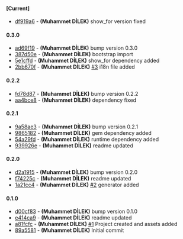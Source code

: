 
#### [Current]
 * [df919a6](../../commit/df919a6) - __(Muhammet DİLEK)__ show_for version fixed

#### 0.3.0
 * [ad69f19](../../commit/ad69f19) - __(Muhammet DİLEK)__ bump version 0.3.0
 * [387d50e](../../commit/387d50e) - __(Muhammet DİLEK)__ bootstrap import
 * [5e1cffd](../../commit/5e1cffd) - __(Muhammet DİLEK)__ show_for dependency added
 * [2bb670f](../../commit/2bb670f) - __(Muhammet DİLEK)__ [#3](../../issues/3) i18n file added

#### 0.2.2
 * [fd78d87](../../commit/fd78d87) - __(Muhammet DİLEK)__ bump version 0.2.2
 * [aa4bce8](../../commit/aa4bce8) - __(Muhammet DİLEK)__ dependency fixed

#### 0.2.1
 * [9a58ae3](../../commit/9a58ae3) - __(Muhammet DİLEK)__ bump version 0.2.1
 * [9865182](../../commit/9865182) - __(Muhammet DİLEK)__ gem dependency added
 * [54a29fd](../../commit/54a29fd) - __(Muhammet DİLEK)__ runtime dependency added
 * [939926e](../../commit/939926e) - __(Muhammet DİLEK)__ readme updated

#### 0.2.0
 * [d2a1915](../../commit/d2a1915) - __(Muhammet DİLEK)__ bump version 0.2.0
 * [f74225c](../../commit/f74225c) - __(Muhammet DİLEK)__ readme updated
 * [1a21cc4](../../commit/1a21cc4) - __(Muhammet DİLEK)__ [#2](../../issues/2) generator added

#### 0.1.0
 * [d00cf83](../../commit/d00cf83) - __(Muhammet DİLEK)__ bump version 0.1.0
 * [e414ca9](../../commit/e414ca9) - __(Muhammet DİLEK)__ readme updated
 * [a81fcfc](../../commit/a81fcfc) - __(Muhammet DİLEK)__ [#1](../../issues/1) Project created and assets added
 * [89a5581](../../commit/89a5581) - __(Muhammet DİLEK)__ Initial commit
